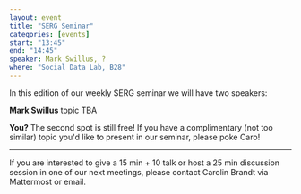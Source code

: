 ```yaml
---
layout: event
title: "SERG Seminar"
categories: [events]
start: "13:45"
end: "14:45"
speaker: Mark Swillus, ?
where: "Social Data Lab, B28"
---
```


In this edition of our weekly SERG seminar we will have two speakers:

**Mark Swillus** 
topic TBA

**You?** 
The second spot is still free! If you have a complimentary (not too similar) topic you'd like to present in our seminar, please poke Caro!

---
If you are interested to give a 15 min + 10 talk or host a 25 min discussion session in one of our next meetings, please contact Carolin Brandt via Mattermost or email.
